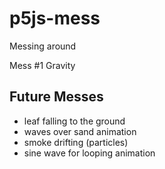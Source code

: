 # p5js-mess
Messing around

Mess #1 Gravity 



## Future Messes
* leaf falling to the ground
* waves over sand animation 
* smoke drifting (particles)
* sine wave for looping animation 
